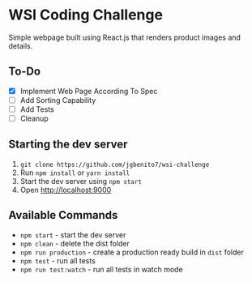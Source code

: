 # WSI Coding Challenge

Simple webpage built using React.js that renders product images and details.

## To-Do

- [x] Implement Web Page According To Spec
- [ ] Add Sorting Capability
- [ ] Add Tests
- [ ] Cleanup

## Starting the dev server

1. `git clone https://github.com/jgbenito7/wsi-challenge`
2. Run `npm install` or `yarn install`
3. Start the dev server using `npm start`
3. Open [http://localhost:9000](http://localhost:9000)

## Available Commands

- `npm start` - start the dev server
- `npm clean` - delete the dist folder
- `npm run production` - create a production ready build in `dist` folder
- `npm test` - run all tests
- `npm run test:watch` - run all tests in watch mode
